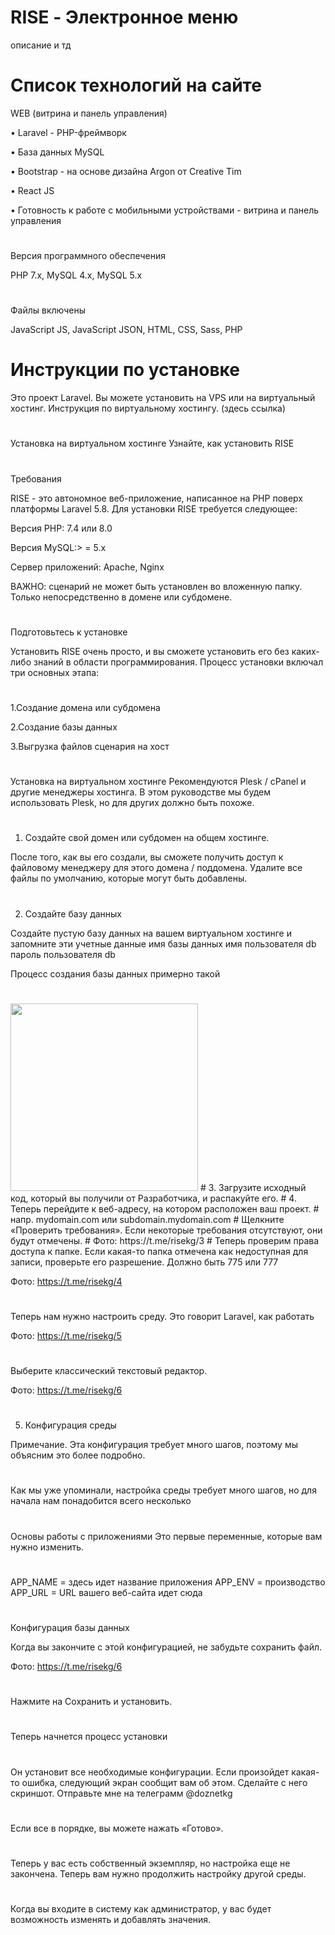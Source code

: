 # RISE - Электронное меню
описание и тд

# Список технологий на сайте

WEB (витрина и панель управления)

• Laravel - PHP-фреймворк

• База данных MySQL

• Bootstrap - на основе дизайна Argon от Creative Tim

• React JS

• Готовность к работе с мобильными устройствами - витрина и панель управления

# 

Версия программного обеспечения

PHP 7.x, MySQL 4.x,
MySQL 5.x
# 
Файлы включены

JavaScript JS, JavaScript JSON, HTML, CSS, Sass, PHP
# 
# Инструкции по установке

Это проект Laravel. Вы можете установить на VPS или на виртуальный хостинг. Инструкция по виртуальному хостингу.  (здесь ссылка)
# 

Установка на виртуальном хостинге
Узнайте, как установить RISE
# 
Требования

RISE - это автономное веб-приложение, написанное на PHP поверх платформы Laravel 5.8. Для установки RISE требуется следующее:

Версия PHP: 7.4 или 8.0

Версия MySQL:> = 5.x

Сервер приложений: Apache, Nginx

ВАЖНО: сценарий не может быть установлен во вложенную папку. Только непосредственно в домене или субдомене.
# 
Подготовьтесь к установке

Установить RISE очень просто, и вы сможете установить его без каких-либо знаний в области программирования. Процесс установки включал три основных этапа:
# 
1.Создание домена или субдомена

2.Создание базы данных

3.Выгрузка файлов сценария на хост
# 

Установка на виртуальном хостинге
Рекомендуются Plesk / cPanel и другие менеджеры хостинга. В этом руководстве мы будем использовать Plesk, но для других должно быть похоже.
# 
1. Создайте свой домен или субдомен на общем хостинге.

После того, как вы его создали, вы сможете получить доступ к файловому менеджеру для этого домена / поддомена.
Удалите все файлы по умолчанию, которые могут быть добавлены.
# 
2. Создайте базу данных

Создайте пустую базу данных на вашем виртуальном хостинге и запомните эти учетные данные
имя базы данных
имя пользователя db
пароль пользователя db

Процесс создания базы данных примерно такой
# 
<img src="https://camo.githubusercontent.com/04455a27979af3d7d0ce8f64527a6db8e3c609a6a694482120c833fcfdb1d4f7/68747470733a2f2f6f73732e72656469736c6162732e636f6d2f726564697365617263682f696d672f6c6f676f2e737667"  width="300" style="max-width:100%;">
# 
3. Загрузите исходный код, который вы получили от Разработчика, и распакуйте его.
# 
4. Теперь перейдите к веб-адресу, на котором расположен ваш проект.
# 
напр. mydomain.com или subdomain.mydomain.com
# 
Щелкните «Проверить требования». Если некоторые требования отсутствуют, они будут отмечены.
# 
Фото: https://t.me/risekg/3
# 
Теперь проверим права доступа к папке. Если какая-то папка отмечена как недоступная для записи, проверьте его разрешение. Должно быть 775 или 777

Фото: https://t.me/risekg/4
# 

Теперь нам нужно настроить среду. Это говорит Laravel, как работать

Фото: https://t.me/risekg/5
# 

Выберите классический текстовый редактор.

Фото: https://t.me/risekg/6
# 

5. Конфигурация среды

Примечание. Эта конфигурация требует много шагов, поэтому мы объясним это более подробно.
# 
Как мы уже упоминали, настройка среды требует много шагов, но для начала нам понадобится всего несколько
# 
Основы работы с приложениями Это первые переменные, которые вам нужно изменить.
# 
APP_NAME = здесь идет название приложения
APP_ENV = производство
APP_URL = URL вашего веб-сайта идет сюда
# 

Конфигурация базы данных

Когда вы закончите с этой конфигурацией, не забудьте сохранить файл.

Фото: https://t.me/risekg/6
# 


Нажмите на Сохранить и установить.
# 
Теперь начнется процесс установки
# 
Он установит все необходимые конфигурации. Если произойдет какая-то ошибка, следующий экран сообщит вам об этом. Сделайте с него скриншот. Отправьте мне на телеграмм @doznetkg
# 
Если все в порядке, вы можете нажать «Готово».
# 
Теперь у вас есть собственный экземпляр, но настройка еще не закончена. Теперь вам нужно продолжить настройку другой среды.
# 
Когда вы входите в систему как администратор, у вас будет возможность изменять и добавлять значения.
# 
